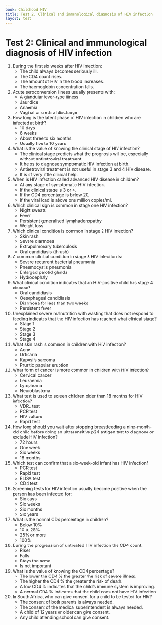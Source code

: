 ```yaml
---
book: Childhood HIV
title: Test 2. Clinical and immunological diagnosis of HIV infection
layout: test
---
```


# Test 2: Clinical and immunological diagnosis of HIV infection

1.	During the first six weeks after HIV infection:
	*	The child always becomes seriously ill.
	*	The CD4 count rises.
	*	The amount of HIV in the blood increases.
	*	The haemoglobin concentration falls.
2.	Acute seroconversion illness usually presents with:
	*	A glandular fever-type illness
	*	Jaundice
	*	Anaemia
	*	Vaginal or urethral discharge
3.	How long is the latent phase of HIV infection in children who are infected at birth?
	*	10 days
	*	6 weeks
	*	About three to six months
	*	Usually five to 10 years
4.	What is the value of knowing the clinical stage of HIV infection?
	*	The clinical stage predicts what the prognosis will be, especially without antiretroviral treatment.
	*	It helps to diagnose symptomatic HIV infection at birth.
	*	Antiretroviral treatment is not useful in stage 3 and 4 HIV disease.
	*	It is of very little clinical help.
5.	When is HIV infection called advanced HIV disease in children?
	*	At any stage of symptomatic HIV infection.
	*	If the clinical stage is 3 or 4.
	*	If the CD4 percentage is below 20.
	*	If the viral load is above one million copies/ml.
6.	Which clinical sign is common in stage one HIV infection?
	*	Night sweats
	*	Fever
	*	Persistent generalised lymphadenopathy
	*	Weight loss
7.	Which clinical condition is common in stage 2 HIV infection?
	*	Skin rash
	*	Severe diarrhoea
	*	Extrapulmonary tuberculosis
	*	Oral candidiasis (thrush)
8.	A common clinical condition in stage 3 HIV infection is:
	*	Severe recurrent bacterial pneumonia
	*	Pneumocystis pneumonia
	*	Enlarged parotid glands
	*	Hydrocephaly
9.	What clinical condition indicates that an HIV-positive child has stage 4 disease?
	*	Oral candidiasis
	*	Oesophageal candidiasis
	*	Diarrhoea for less than two weeks
	*	Persistent fever
10.	Unexplained severe malnutrition with wasting that does not respond to feeding indicates that the HIV infection has reached what clinical stage?
	*	Stage 1
	*	Stage 2
	*	Stage 3
	*	Stage 4
11.	What skin rash is common in children with HIV infection?
	*	Acne
	*	Urticaria
	*	Kaposi’s sarcoma
	*	Pruritic papular eruption
12.	What form of cancer is more common in children with HIV infection?
	*	Cervical cancer
	*	Leukaemia
	*	Lymphoma
	*	Neuroblastoma
13.	What test is used to screen children older than 18 months for HIV infection?
	*	VDRL test
	*	PCR test
	*	HIV culture
	*	Rapid test
14.	How long should you wait after stopping breastfeeding a nine-month-old child before doing an ultrasensitive p24 antigen test to diagnose or exclude HIV infection?
	*	72 hours
	*	One week
	*	Six weeks
	*	18 months
15.	Which test can confirm that a six-week-old infant has HIV infection?
	*	PCR test
	*	Rapid test
	*	ELISA test
	*	CD4 test
16.	Screening tests for HIV infection usually become positive when the person has been infected for:
	*	Six days
	*	Six weeks
	*	Six months
	*	Six years
17.	What is the normal CD4 percentage in children?
	*	Below 10%
	*	10 to 25%
	*	25% or more
	*	100%
18.	During the progression of untreated HIV infection the CD4 count:
	*	Rises
	*	Falls
	*	Stays the same
	*	Is not important
19.	What is the value of knowing the CD4 percentage?
	*	The lower the CD4 % the greater the risk of severe illness.
	*	The higher the CD4 % the greater the risk of death.
	*	A low CD4 % indicates that the child’s immune system is improving.
	*	A normal CD4 % indicates that the child does not have HIV infection.
20.	In South Africa, who can give consent for a child to be tested for HIV?
	*	The consent of both parents is always needed.
	*	The consent of the medical superintendent is always needed.
	*	A child of 12 years or older can give consent.
	*	Any child attending school can give consent.
